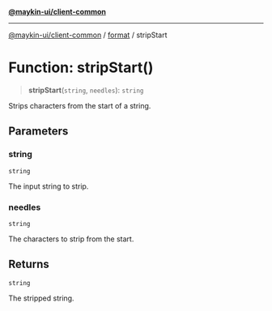 [**@maykin-ui/client-common**](../../README.md)

***

[@maykin-ui/client-common](../../README.md) / [format](../README.md) / stripStart

# Function: stripStart()

> **stripStart**(`string`, `needles`): `string`

Strips characters from the start of a string.

## Parameters

### string

`string`

The input string to strip.

### needles

`string`

The characters to strip from the start.

## Returns

`string`

The stripped string.
